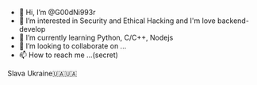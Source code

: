 - 👋 Hi, I’m @G00dNi993r
- 👀 I’m interested in Security and Ethical Hacking and I'm love backend-develop
- 🌱 I’m currently learning Python, C/C++, Nodejs
- 💞️ I’m looking to collaborate on ...
- 📫 How to reach me ...(secret)

<!---
G00dNi993r/G00dNi993r is a ✨ special ✨ repository because its `README.md` (this file) appears on your GitHub profile.
You can click the Preview link to take a look at your changes.
--->
Slava Ukraine🇺🇦🇺🇦

